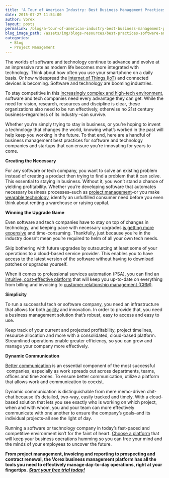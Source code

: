 ```yaml
---
title: 'A Tour of American Industry: Best Business Management Practices for Software and Technology'
date: 2015-07-27 11:54:00
author: Vorex
layout: posts
permalink: /blog/a-tour-of-american-industry-best-business-management-practices-for-software-and-technology/
blog_image_path: /assets/img/blogs-resources/best-practices-software-and-technology.jpg
categories:
  - Blog
  - Project Management
---
```



The worlds of software and technology continue to advance and evolve at an impressive rate as modern life becomes more integrated with technology. Think about how often you use your smartphone on a daily basis. Or how widespread the [Internet of Things (IoT)](http://www.wired.com/2014/11/the-internet-of-things-bigger/) and connected devices is becoming. Software and technology are booming industries.<!--more-->

To stay competitive in this [increasingly complex and high-tech environment](https://hbr.org/1997/05/technology-integration-turning-great-research-into-great-products), software and tech companies need every advantage they can get. While the need for vision, research, resources and discipline is clear, these organizations also need to be run effectively, otherwise no 21st century business–regardless of its industry –can survive.

Whether you’re simply trying to stay in business, or you’re hoping to invent a technology that changes the world, knowing what’s worked in the past will help keep you working in the future. To that end, here are a handful of business management best practices for software and technology companies and startups that can ensure you’re innovating for years to come.

**Creating the Necessary**

For any software or tech company, you want to solve an existing problem instead of creating a product then trying to find a problem that it can solve. This essential to staying in business. Without it, you won’t stand a chance of yielding profitability. Whether you’re developing software that automates necessary business processes–such as [project management](http://www.vorex.com/product/online-project-management/)–or you make [wearable technology](http://www.businessinsider.com/wearable-tech-could-soon-reach-385m-people-2015-7), identify an unfulfilled consumer need before you even think about renting a warehouse or raising capital.

**Winning the Upgrade Game**

Even software and tech companies have to stay on top of changes in technology, and keeping pace with necessary upgrades [is getting more expensive](http://www.optimalnetworks.com/how-and-how-much-it-spending/) and time-consuming. Thankfully, just because you’re in the industry doesn’t mean you’re required to helm of all your own tech needs.

Skip bothering with future upgrades by outsourcing at least some of your operations to a cloud-based service provider. This enables you to have access to the latest version of the software without having to download patches or upgrades yourself.

When it comes to professional services automation (PSA), you can find an [intuitive, cost-effective platform](http://www.vorex.com/product/) that will keep you up-to-date on everything from billing and invoicing to [customer relationship management (CRM)](http://blog.hubspot.com/marketing/what-is-crm-ht).

**Simplicity**

To run a successful tech or software company, you need an infrastructure that allows for both [agility](http://www.entrepreneur.com/article/240705) and innovation. In order to provide that, you need a business management solution that’s robust, easy to access and easy to use.

Keep track of your current and projected profitability, project timelines, resource allocation and more with a consolidated, cloud-based platform. Streamlined operations enable greater efficiency, so you can grow and manage your company more effectively.

**Dynamic Communication**

[Better communication](http://blog.apterainc.com/theirs-but-to-do-and-die-why-a-lack-of-communication-will-lead-to-a-software-development-disaster) is an essential component of the most successful  companies, especially as work spreads out across departments, teams, offices and time zones. To ensure better communication, utilize a platform that allows work and communication to coexist.

Dynamic communication is distinguishable from mere memo-driven chit-chat because it’s detailed, two-way, easily tracked and timely. With a cloud-based solution that lets you see exactly who is working on which project, when and with whom, you and your team can more effectively communicate with one another to ensure the company’s goals–and its individual projects–all see the light of day.

Running a software or technology company in today’s fast-paced and competitive environment isn’t for the faint of heart. [Choose a platform](http://www.vorex.com/industries/software-technology/) that will keep your business operations humming so you can free your mind and the minds of your employees to uncover the future.

**From project management, invoicing and reporting to prospecting and contract renewal, the Vorex business management platform has all the tools you need to effectively manage day-to-day operations, right at your fingertips.** [***Start your free trial today!***](http://www.vorex.com/free-trial/)